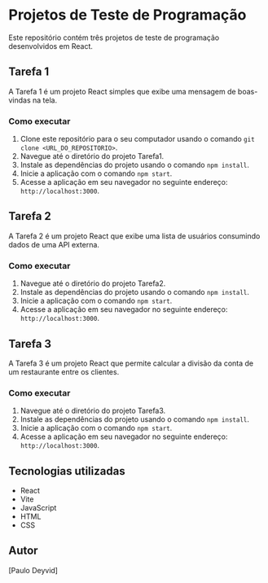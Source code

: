 # Projetos de Teste de Programação

Este repositório contém três projetos de teste de programação desenvolvidos em React.

## Tarefa 1

A Tarefa 1 é um projeto React simples que exibe uma mensagem de boas-vindas na tela.

### Como executar

1. Clone este repositório para o seu computador usando o comando `git clone <URL_DO_REPOSITORIO>`.
2. Navegue até o diretório do projeto Tarefa1.
3. Instale as dependências do projeto usando o comando `npm install`.
4. Inicie a aplicação com o comando `npm start`.
5. Acesse a aplicação em seu navegador no seguinte endereço: `http://localhost:3000`.

## Tarefa 2

A Tarefa 2 é um projeto React que exibe uma lista de usuários consumindo dados de uma API externa.

### Como executar

1. Navegue até o diretório do projeto Tarefa2.
2. Instale as dependências do projeto usando o comando `npm install`.
3. Inicie a aplicação com o comando `npm start`.
4. Acesse a aplicação em seu navegador no seguinte endereço: `http://localhost:3000`.

## Tarefa 3

A Tarefa 3 é um projeto React que permite calcular a divisão da conta de um restaurante entre os clientes.

### Como executar

1. Navegue até o diretório do projeto Tarefa3.
2. Instale as dependências do projeto usando o comando `npm install`.
3. Inicie a aplicação com o comando `npm start`.
4. Acesse a aplicação em seu navegador no seguinte endereço: `http://localhost:3000`.

## Tecnologias utilizadas

- React
- Vite
- JavaScript
- HTML
- CSS

## Autor

[Paulo Deyvid]



